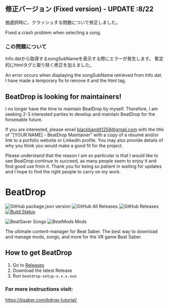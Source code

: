 ## 修正バージョン (Fixed version) - UPDATE :8/22
曲選択時に、クラッシュする問題について修正しました。

Fixed a crash problem when selecting a song.

### この問題について
Info.datから取得するsongSubNameを表示する際にエラーが発生します。
暫定的にhtmlタグと取り除く修正を加えました。

An error occurs when displaying the songSubName retrieved from Info.dat.
I have made a temporary fix to remove it and the html tag.

## BeatDrop is looking for maintainers!
I no longer have the time to maintain BeatDrop by myself. Therefore, I am seeking 2-3 interested parties to develop and maintain BeatDrop for the forseeable future.

If you are interested, please email blackbandit1258@gmail.com with the title of "[YOUR NAME] - BeatDrop Maintainer" with a copy of a résumé and/or link to a porfolio website or LinkedIn profile. You may also provide details of why you think you would make a good fit for the project.

Please understand that the reason I am so particular is that I would like to see BeatDrop continue to succeed, as many people seem to enjoy it and find good use from it. Thank you for being so patient in waiting for updates and I hope to find the right people to carry on my work.

# BeatDrop
![GitHub package.json version](https://img.shields.io/github/package-json/v/StarGazer1258/BeatDrop.svg) ![GitHub All Releases](https://img.shields.io/github/downloads/StarGazer1258/BeatDrop/total.svg) ![GitHub Releases](https://img.shields.io/github/downloads/StarGazer1258/BeatDrop/latest/total.svg) [![Build Status](https://travis-ci.org/StarGazer1258/BeatDrop.svg?branch=master)](https://travis-ci.org/StarGazer1258/BeatDrop)

![BeatSaver Songs](https://img.shields.io/badge/dynamic/json.svg?color=brightgreen&label=BeatSaver&query=totalDocs&suffix=%20songs&url=https%3A%2F%2Fbeatsaver.com%2Fapi%2Fmaps%2Flatest) ![BeatMods Mods](https://img.shields.io/badge/dynamic/json.svg?color=success&label=BeatMods&query=length&suffix=%20Mods&url=https%3A%2F%2Fbeatmods.com%2Fapi%2Fv1%2Fmod%3Fstatus%3Dapproved) 

The ultimate content-manager for Beat Saber. The best way to download and manage mods, songs, and more for the VR game Beat Saber.

## How to get BeatDrop
1. Go to [Releases](https://github.com/StarGazer1258/BeatDrop/releases)
2. Download the latest Release
3. Run ``beatdrop-setup-x.x.x.exe``

### For more instructions visit:
https://bsaber.com/bdrop-tutorial/

